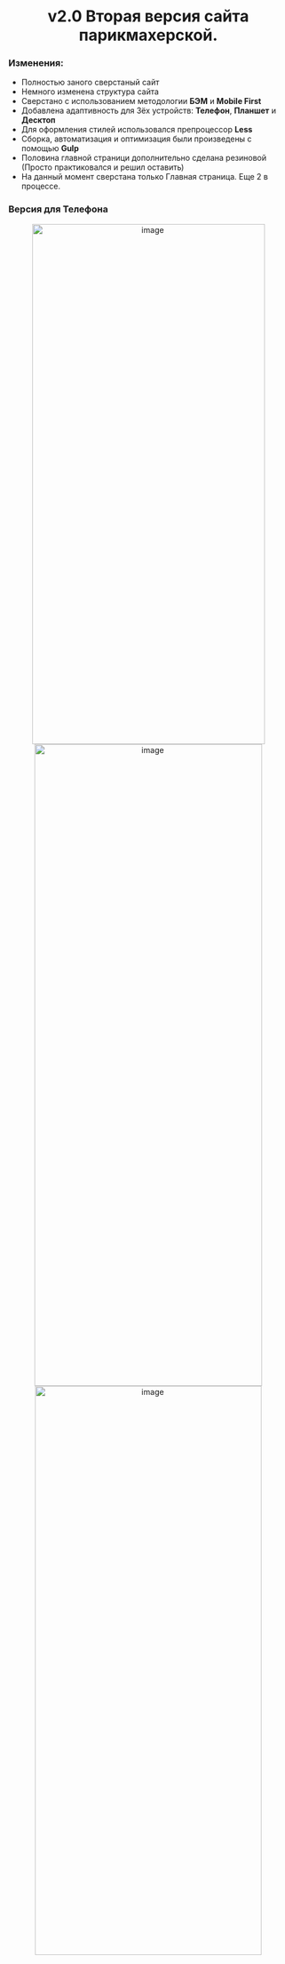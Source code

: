 <h1 align="center"> v2.0  Вторая версия сайта парикмахерской.</h1>

### Изменения:
- Полностью заного сверстаный сайт
- Немного изменена структура сайта
- Сверстано с использованием методологии **БЭМ** и **Mobile First**
- Добавлена адаптивность для 3ёх устройств: **Телефон**, **Планшет** и **Десктоп**
- Для оформления стилей использовался препроцессор **Less**
- Сборка, автоматизация и оптимизация были произведены с помощью **Gulp**
- Половина главной страници дополнительно сделана резиновой (Просто практиковался и решил оставить)
- На данный момент сверстана только Главная страница. Еще 2 в процессе.

### Версия для Телефона
<div align="center">
<img width="419" height="936" alt="image" src="https://github.com/user-attachments/assets/77ef3657-6e87-49ec-92b2-543f58326616" />
</div>
<div align="center">
<img width="410" height="1155" alt="image" src="https://github.com/user-attachments/assets/0701d328-2a2b-4b86-8394-3b5780f67f03" />
</div>
<div align="center">
<img width="408" height="1024" alt="image" src="https://github.com/user-attachments/assets/085ca56b-8e8e-4ef7-abe5-08d74234a14a" />
</div>

